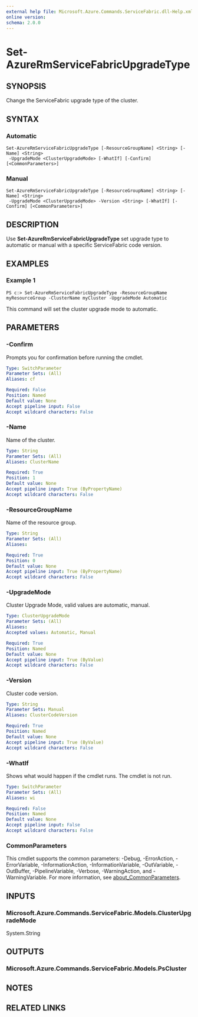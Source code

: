 ```yaml
---
external help file: Microsoft.Azure.Commands.ServiceFabric.dll-Help.xml
online version: 
schema: 2.0.0
---
```


# Set-AzureRmServiceFabricUpgradeType

## SYNOPSIS
Change the ServiceFabric upgrade type of the cluster.

## SYNTAX

### Automatic
```
Set-AzureRmServiceFabricUpgradeType [-ResourceGroupName] <String> [-Name] <String>
 -UpgradeMode <ClusterUpgradeMode> [-WhatIf] [-Confirm] [<CommonParameters>]
```

### Manual
```
Set-AzureRmServiceFabricUpgradeType [-ResourceGroupName] <String> [-Name] <String>
 -UpgradeMode <ClusterUpgradeMode> -Version <String> [-WhatIf] [-Confirm] [<CommonParameters>]
```

## DESCRIPTION
Use **Set-AzureRmServiceFabricUpgradeType** set upgrade type to automatic or manual with a specific ServiceFabric code version.

## EXAMPLES

### Example 1
```
PS c:> Set-AzureRmServiceFabricUpgradeType -ResourceGroupName myResourceGroup -ClusterName myCluster -UpgradeMode Automatic
```

This command will set the cluster upgrade mode to automatic.

## PARAMETERS

### -Confirm
Prompts you for confirmation before running the cmdlet.

```yaml
Type: SwitchParameter
Parameter Sets: (All)
Aliases: cf

Required: False
Position: Named
Default value: None
Accept pipeline input: False
Accept wildcard characters: False
```

### -Name
Name of the cluster.

```yaml
Type: String
Parameter Sets: (All)
Aliases: ClusterName

Required: True
Position: 1
Default value: None
Accept pipeline input: True (ByPropertyName)
Accept wildcard characters: False
```

### -ResourceGroupName
Name of the resource group.

```yaml
Type: String
Parameter Sets: (All)
Aliases: 

Required: True
Position: 0
Default value: None
Accept pipeline input: True (ByPropertyName)
Accept wildcard characters: False
```

### -UpgradeMode
Cluster Upgrade Mode, valid values are automatic, manual.

```yaml
Type: ClusterUpgradeMode
Parameter Sets: (All)
Aliases: 
Accepted values: Automatic, Manual

Required: True
Position: Named
Default value: None
Accept pipeline input: True (ByValue)
Accept wildcard characters: False
```

### -Version
Cluster code version.

```yaml
Type: String
Parameter Sets: Manual
Aliases: ClusterCodeVersion

Required: True
Position: Named
Default value: None
Accept pipeline input: True (ByValue)
Accept wildcard characters: False
```

### -WhatIf
Shows what would happen if the cmdlet runs. The cmdlet is not run.

```yaml
Type: SwitchParameter
Parameter Sets: (All)
Aliases: wi

Required: False
Position: Named
Default value: None
Accept pipeline input: False
Accept wildcard characters: False
```

### CommonParameters
This cmdlet supports the common parameters: -Debug, -ErrorAction, -ErrorVariable, -InformationAction, -InformationVariable, -OutVariable, -OutBuffer, -PipelineVariable, -Verbose, -WarningAction, and -WarningVariable. For more information, see [about_CommonParameters](http://go.microsoft.com/fwlink/?LinkID=113216).

## INPUTS

### Microsoft.Azure.Commands.ServiceFabric.Models.ClusterUpgradeMode
System.String

## OUTPUTS

### Microsoft.Azure.Commands.ServiceFabric.Models.PsCluster

## NOTES

## RELATED LINKS


